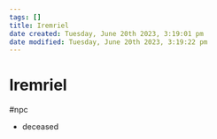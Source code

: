 ```yaml
---
tags: []
title: Iremriel
date created: Tuesday, June 20th 2023, 3:19:01 pm
date modified: Tuesday, June 20th 2023, 3:19:22 pm
---
```


# Iremriel

#npc

- deceased
